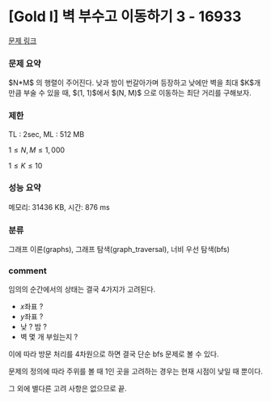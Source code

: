 
# [Gold I] 벽 부수고 이동하기 3 - 16933

[문제 링크](https://www.acmicpc.net/problem/16933)

### 문제 요약

<p> $N*M$ 의 행렬이 주어진다. 낮과 밤이 번갈아가며 등장하고 낮에만 벽을 최대 $K$개만큼 부술 수 있을 때, $(1, 1)$에서 $(N, M)$ 으로 이동하는 최단 거리를 구해보자. </p>

### 제한

TL : 2sec, ML : 512 MB

$1 ≤ N, M ≤ 1,000$

$1 ≤ K ≤ 10$

### 성능 요약

메모리: 31436 KB, 시간: 876 ms

### 분류

그래프 이론(graphs), 그래프 탐색(graph_traversal), 너비 우선 탐색(bfs)

### comment

임의의 순간에서의 상태는 결국 4가지가 고려된다.

* $x$좌표 ?
* $y$좌표 ?
* 낮 ? 밤 ?
* 벽 몇 개 부쉈는지 ?

이에 따라 방문 처리를 4차원으로 하면 결국 단순 bfs 문제로 볼 수 있다.

문제의 정의에 따라 주위를 볼 때 $1$인 곳을 고려하는 경우는 현재 시점이 낮일 때 뿐이다.

그 외에 별다른 고려 사항은 없으므로 끝.
